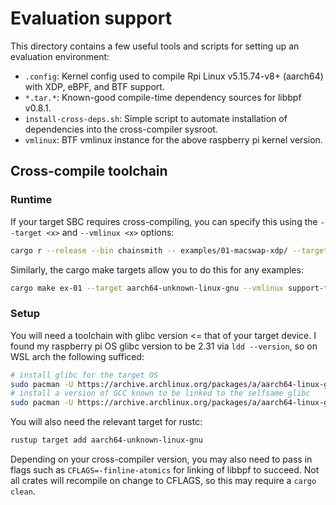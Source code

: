 # Evaluation support

This directory contains a few useful tools and scripts for setting up an evaluation environment:

* `.config`: Kernel config used to compile Rpi Linux v5.15.74-v8+ (aarch64) with XDP, eBPF, and BTF support.
* `*.tar.*`: Known-good compile-time dependency sources for libbpf v0.8.1.
* `install-cross-deps.sh`: Simple script to automate installation of dependencies into the cross-compiler sysroot.
* `vmlinux`: BTF vmlinux instance for the above raspberry pi kernel version.

## Cross-compile toolchain

### Runtime

If your target SBC requires cross-compiling, you can specify this using the `--target <x>` and `--vmlinux <x>` options:

```sh
cargo r --release --bin chainsmith -- examples/01-macswap-xdp/ --target aarch64-unknown-linux-gnu --vmlinux support-files/vmlinux
```

Similarly, the cargo make targets allow you to do this for any examples:

```sh
cargo make ex-01 --target aarch64-unknown-linux-gnu --vmlinux support-files/vmlinux
```

### Setup

You will need a toolchain with glibc version <= that of your target device.
I found my raspberry pi OS glibc version to be 2.31 via `ldd --version`, so on WSL arch the following sufficed:

```sh
# install glibc for the target OS
sudo pacman -U https://archive.archlinux.org/packages/a/aarch64-linux-gnu-glibc/aarch64-linux-gnu-glibc-2.31-1-any.pkg.tar.zst
# install a version of GCC known to be linked to the selfsame glibc
sudo pacman -U https://archive.archlinux.org/packages/a/aarch64-linux-gnu-gcc/aarch64-linux-gnu-gcc-9.3.0-1-x86_64.pkg.tar.zst
```

You will also need the relevant target for rustc:

```sh
rustup target add aarch64-unknown-linux-gnu
```

Depending on your cross-compiler version, you may also need to pass in flags such as `CFLAGS=-finline-atomics` for linking of libbpf to succeed.
Not all crates will recompile on change to CFLAGS, so this may require a `cargo clean`.
